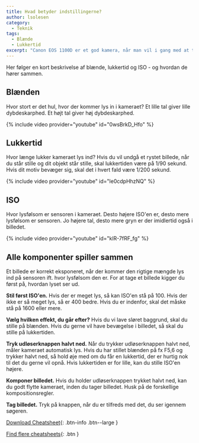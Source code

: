 ```yaml
---
title: Hvad betyder indstillingerne?
author: lsolesen
category:
  - Teknik
tags:
  - Blænde
  - Lukkertid
excerpt: "Canon EOS 1100D er et god kamera, når man vil i gang med at tage billeder. Det koster omkring 2200 kroner med et standardobjektiv."
---
```


Her følger en kort beskrivelse af blænde, lukkertid og ISO - og hvordan de hører sammen.

## Blænden

Hvor stort er det hul, hvor der kommer lys in i kameraet? Et lille tal giver lille dybdeskarphed. Et højt tal giver høj dybdeskarphed.

{% include video provider="youtube" id="0wsBrkD_Hfo" %}

## Lukkertid

Hvor længe lukker kameraet lys ind? Hvis du vil undgå et rystet billede, når du står stille og dit objekt står stille, skal lukkertiden være på 1/90 sekund. Hvis dit motiv bevæger sig, skal det i hvert fald være 1/200 sekund.

{% include video provider="youtube" id="le0cdpHhzNQ" %}

## ISO

Hvor lysfølsom er sensoren i kameraet. Desto højere ISO'en er, desto mere lysfølsom er sensoren. Jo højere tal, desto mere gryn er der imidlertid også i billedet.

{% include video provider="youtube" id="klR-7fRF_fg" %}

## Alle komponenter spiller sammen

Et billede er korrekt eksponeret, når der kommer den rigtige mængde lys ind på sensoren ift. hvor lysfølsom den er. For at tage et billede kigger du først på, hvordan lyset ser ud. 

**Stil først ISO'en.** Hvis der er meget lys, så kan ISO'en stå på 100. Hvis der ikke er så meget lys, så er 400 bedre. Hvis du er indenfor, skal det måske stå på 1600 eller mere.

**Vælg hvilken effekt, du går efter?** Hvis du vi lave sløret baggrund, skal du stille på blænden. Hvis du gerne vil have bevægelse i billedet, så skal du stille på lukkertiden.

**Tryk udløserknappen halvt ned.** Når du trykker udløserknappen halvt ned, måler kameraet automatisk lys. Hvis du har stillet blænden på fx F5,6 og trykker halvt ned, så hold øje med om du får en lukkertid, der er hurtig nok til det du gerne vil opnå. Hvis lukkertiden er for lille, kan du stille ISO'en højere.

**Komponer billedet.** Hvis du holder udløserknappen trykket halvt ned, kan du godt flytte kameraet, inden du tager billedet. Husk på de forskellige kompositionsregler.

**Tag billedet.** Tryk på knappen, når du er tilfreds med det, du ser igennem søgeren.

[Download Cheatsheet](/assets/pdf/foto-cheatsheet.pdf){: .btn-info .btn--large }

[Find flere cheatsheets](http://www.digitalcameraworld.com/tag/photography-cheat-sheet/page/2/){: .btn }
